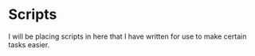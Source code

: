 # Scripts
I will be placing scripts in here that I have written for use to make certain tasks easier.
